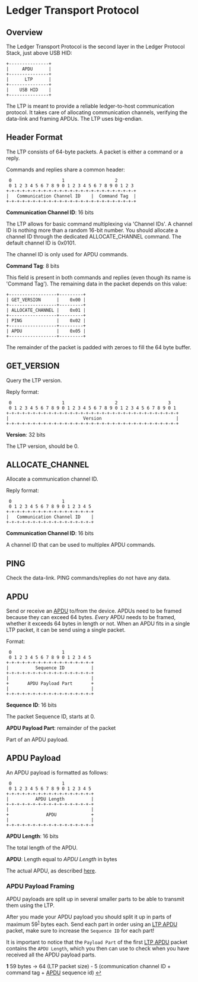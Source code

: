 # Ledger Transport Protocol

## Overview

The Ledger Transport Protocol is the second layer in the Ledger
Protocol Stack, just above USB HID:

```
+---------------+
|     APDU      |
+---------------+
|      LTP      |
+---------------+
|    USB HID    |
+---------------+
```

The LTP is meant to provide a reliable ledger-to-host communication
protocol. It takes care of allocating communication channels, verifying
the data-link and framing APDUs. The LTP uses big-endian.

## Header Format

The LTP consists of 64-byte packets. A packet is either a command or
a reply.

Commands and replies share a common header:

```
 0                   1                   2
 0 1 2 3 4 5 6 7 8 9 0 1 2 3 4 5 6 7 8 9 0 1 2 3
+-+-+-+-+-+-+-+-+-+-+-+-+-+-+-+-+-+-+-+-+-+-+-+-+
|   Communication Channel ID    |  Command Tag  |
+-+-+-+-+-+-+-+-+-+-+-+-+-+-+-+-+-+-+-+-+-+-+-+-+
```

**Communication Channel ID**: 16 bits

The LTP allows for basic command multiplexing via 'Channel IDs'. A
channel ID is nothing more than a random 16-bit number. You should
allocate a channel ID through the dedicated ALLOCATE_CHANNEL command.
The default channel ID is 0x0101.

The channel ID is only used for APDU commands.

**Command Tag**: 8 bits

This field is present in both commands and replies (even though its name
is 'Command Tag'). The remaining data in the packet depends on this value:

```
+------------------+---------+
| GET_VERSION      |    0x00 |
+------------------+---------+
| ALLOCATE_CHANNEL |    0x01 |
+------------------+---------+
| PING             |    0x02 |
+------------------+---------+
| APDU             |    0x05 |
+------------------+---------+
```

The remainder of the packet is padded with zeroes to fill the 64
byte buffer.

## GET_VERSION

Query the LTP version.

Reply format:

```
 0                   1                   2                   3
 0 1 2 3 4 5 6 7 8 9 0 1 2 3 4 5 6 7 8 9 0 1 2 3 4 5 6 7 8 9 0 1
+-+-+-+-+-+-+-+-+-+-+-+-+-+-+-+-+-+-+-+-+-+-+-+-+-+-+-+-+-+-+-+-+
|                            Version                            |
+-+-+-+-+-+-+-+-+-+-+-+-+-+-+-+-+-+-+-+-+-+-+-+-+-+-+-+-+-+-+-+-+
```

**Version**: 32 bits

The LTP version, should be 0.

## ALLOCATE_CHANNEL

Allocate a communication channel ID.

Reply format:

```
 0                   1
 0 1 2 3 4 5 6 7 8 9 0 1 2 3 4 5
+-+-+-+-+-+-+-+-+-+-+-+-+-+-+-+-+
|   Communication Channel ID    |
+-+-+-+-+-+-+-+-+-+-+-+-+-+-+-+-+
```

**Communication Channel ID**: 16 bits

A channel ID that can be used to multiplex APDU commands.

## PING

Check the data-link. PING commands/replies do not have any data.

## APDU

Send or receive an [APDU](./apdu.md) to/from the device. APDUs need
to be framed because they can exceed 64 bytes. *Every* APDU needs to
be framed, whether it exceeds 64 bytes in length or not. When an APDU
fits in a single LTP packet, it can be send using a single packet.

Format:

```
 0                   1
 0 1 2 3 4 5 6 7 8 9 0 1 2 3 4 5
+-+-+-+-+-+-+-+-+-+-+-+-+-+-+-+-+
|          Sequence ID          |
+-+-+-+-+-+-+-+-+-+-+-+-+-+-+-+-+
|                               |
+       APDU Payload Part       +
|                               |
+-+-+-+-+-+-+-+-+-+-+-+-+-+-+-+-+
```

**Sequence ID**: 16 bits

The packet Sequence ID, starts at 0.

**APDU Payload Part**: remainder of the packet

Part of an APDU payload.

## APDU Payload

An APDU payload is formatted as follows:

```
 0                   1
 0 1 2 3 4 5 6 7 8 9 0 1 2 3 4 5
+-+-+-+-+-+-+-+-+-+-+-+-+-+-+-+-+
|          APDU Length          |
+-+-+-+-+-+-+-+-+-+-+-+-+-+-+-+-+
|                               |
+              APDU             +
|                               |
+-+-+-+-+-+-+-+-+-+-+-+-+-+-+-+-+
```

**APDU Length**: 16 bits

The total length of the APDU.

**APDU**: Length equal to *APDU Length* in bytes

The actual APDU, as described [here](./apdu.md).

### APDU Payload Framing

APDU payloads are split up in several smaller parts to be
able to transmit them using the LTP.

After you made your APDU payload you should split it up in parts of
maximum 59<sup id="a1">[1](#f1)</sup> bytes each. Send each part in order using an [LTP APDU](#apdu) packet,
make sure to increase the `Sequence ID` for each part!

It is important to notice that the `Payload Part` of the first [LTP APDU](#apdu) packet
contains the `APDU Length`, which you then can use to check when you have
received all the APDU payload parts.

<b id="f1">1</b> 59 bytes -> 64 (LTP packet size) - 5 (communication channel ID + command tag + [APDU](#apdu) sequence id) [↩](#a1)
